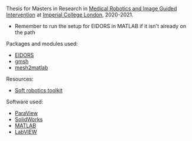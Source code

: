Thesis for Masters in Research in [Medical Robotics and Image Guided Intervention](https://www.imperial.ac.uk/study/pg/medicine/medical-robotics/) at [Imperial College London](https://www.imperial.ac.uk), 2020-2021.

- Remember to run the setup for EIDORS in MATLAB if it isn't already on the path

Packages and modules used:
- [EIDORS](http://eidors3d.sourceforge.net)
- [gmsh](https://gmsh.info)
- [mesh2matlab](https://github.com/Jimbles/meshio2matlab)


Resources:
- [Soft robotics toolkit](https://softroboticstoolkit.com/home)


Software used:
- [ParaView](https://www.paraview.org)
- [SolidWorks](https://www.solidworks.com)
- [MATLAB](https://www.mathworks.com/products/matlab.html)
- [LabVIEW](https://www.ni.com/en-gb/shop/labview.html)